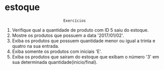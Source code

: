 # estoque
                              Exercícios 
            
1. Verifique qual a quantidade de produto com ID 5 saiu do estoque.
2. Mostre os produtos que possuem a data '2017/01/02'.
3. Exiba os produtos que possuem quantidade menor ou igual a trinta e quatro na sua entrada.
4. Exiba somente os produtos com iniciais 'E'.
5. Exiba os produtos que sairam do estoque que exibam o número '3' em sua determinada quantidade(inicio/final).
